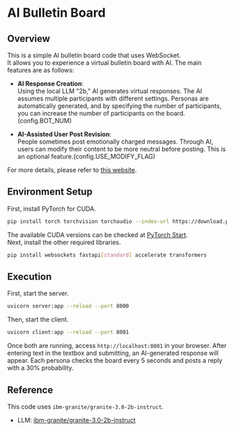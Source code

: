 # AI Bulletin Board
## Overview
This is a simple AI bulletin board code that uses WebSocket.  
It allows you to experience a virtual bulletin board with AI. The main features are as follows:

- **AI Response Creation**:  
  Using the local LLM "2b," AI generates virtual responses. The AI assumes multiple participants with different settings. Personas are automatically generated, and by specifying the number of participants, you can increase the number of participants on the board.(config.BOT_NUM)

- **AI-Assisted User Post Revision**:  
  People sometimes post emotionally charged messages. Through AI, users can modify their content to be more neutral before posting. This is an optional feature.(config.USE_MODIFY_FLAG)

For more details, please refer to [this website]().

## Environment Setup
First, install PyTorch for CUDA.
```bash
pip install torch torchvision torchaudio --index-url https://download.pytorch.org/whl/cu118
```
The available CUDA versions can be checked at [PyTorch Start](https://pytorch.org/get-started/locally/).  
Next, install the other required libraries.
```bash
pip install websockets fastapi[standard] accelerate transformers
```

## Execution
First, start the server.
```bash
uvicorn server:app --reload --port 8000
```
Then, start the client.
```bash
uvicorn client:app --reload --port 8001
```
Once both are running, access `http://localhost:8001` in your browser. After entering text in the textbox and submitting, an AI-generated response will appear. Each persona checks the board every 5 seconds and posts a reply with a 30% probability.

## Reference
This code uses `ibm-granite/granite-3.0-2b-instruct`.
- LLM: [ibm-granite/granite-3.0-2b-instruct](https://huggingface.co/ibm-granite/granite-3.0-2b-instruct)
